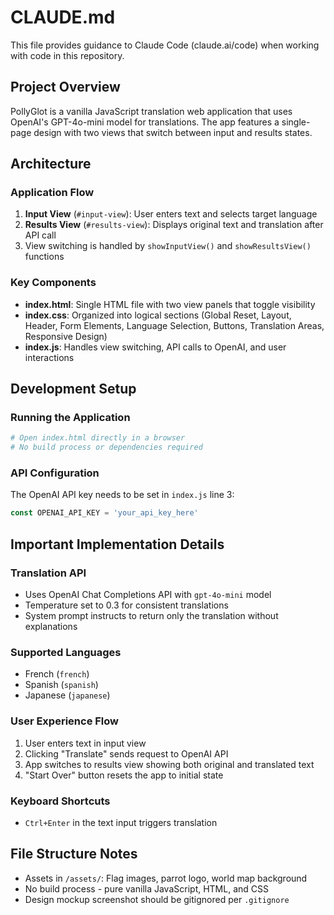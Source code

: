 # CLAUDE.md

This file provides guidance to Claude Code (claude.ai/code) when working with code in this repository.

## Project Overview

PollyGlot is a vanilla JavaScript translation web application that uses OpenAI's GPT-4o-mini model for translations. The app features a single-page design with two views that switch between input and results states.

## Architecture

### Application Flow
1. **Input View** (`#input-view`): User enters text and selects target language
2. **Results View** (`#results-view`): Displays original text and translation after API call
3. View switching is handled by `showInputView()` and `showResultsView()` functions

### Key Components
- **index.html**: Single HTML file with two view panels that toggle visibility
- **index.css**: Organized into logical sections (Global Reset, Layout, Header, Form Elements, Language Selection, Buttons, Translation Areas, Responsive Design)
- **index.js**: Handles view switching, API calls to OpenAI, and user interactions

## Development Setup

### Running the Application
```bash
# Open index.html directly in a browser
# No build process or dependencies required
```

### API Configuration
The OpenAI API key needs to be set in `index.js` line 3:
```javascript
const OPENAI_API_KEY = 'your_api_key_here'
```

## Important Implementation Details

### Translation API
- Uses OpenAI Chat Completions API with `gpt-4o-mini` model
- Temperature set to 0.3 for consistent translations
- System prompt instructs to return only the translation without explanations

### Supported Languages
- French (`french`)
- Spanish (`spanish`) 
- Japanese (`japanese`)

### User Experience Flow
1. User enters text in input view
2. Clicking "Translate" sends request to OpenAI API
3. App switches to results view showing both original and translated text
4. "Start Over" button resets the app to initial state

### Keyboard Shortcuts
- `Ctrl+Enter` in the text input triggers translation

## File Structure Notes
- Assets in `/assets/`: Flag images, parrot logo, world map background
- No build process - pure vanilla JavaScript, HTML, and CSS
- Design mockup screenshot should be gitignored per `.gitignore`